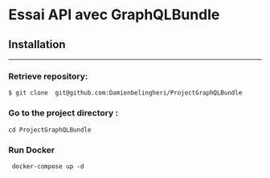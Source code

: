 # Essai API avec GraphQLBundle

## Installation

***

### Retrieve repository:

```shell
$ git clone  git@github.com:Damienbelingheri/ProjectGraphQLBundle
```

### Go to the project directory :

```shell
cd ProjectGraphQLBundle  
```

### Run Docker

```shell
 docker-compose up -d
```


